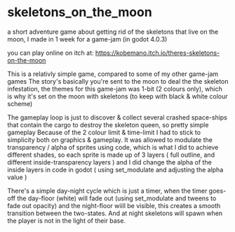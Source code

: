 # skeletons_on_the_moon
a short adventure game about getting rid of the skeletons that live on the moon, I made in 1 week for a game-jam (in godot 4.0.3)

you can play online on itch at: https://kobemano.itch.io/theres-skeletons-on-the-moon

This is a relativly simple game, compared to some of my other game-jam games
The story's basically you're sent to the moon to deal the the skeleton infestation, the themes for this game-jam was 1-bit (2 colours only), which is why it's set on the moon with skeletons (to keep with black & white colour scheme)

The gameplay loop is just to discover & collect several crashed space-ships that contain the cargo to destroy the skeleton queen, so pretty simple gameplay
Because of the 2 colour limit & time-limit I had to stick to simplicity both on graphics & gameplay.
It was allowed to modulate the transparency / alpha of sprites using code, which is what I did to achieve different shades, so each sprite is made up of 3 layers ( full outline, and different inside-transparency layers ) and I did change the alpha of the inside layers in code in godot ( using set_modulate and adjusting the alpha value )

There's a simple day-night cycle which is just a timer, when the timer goes-off the day-floor (white) will fade out (using set_modulate and tweens to fade out opacity) and the night-floor wiill be visible, this creates a smooth transition between the two-states. And at night skeletons will spawn when the player is not in the light of their base.
